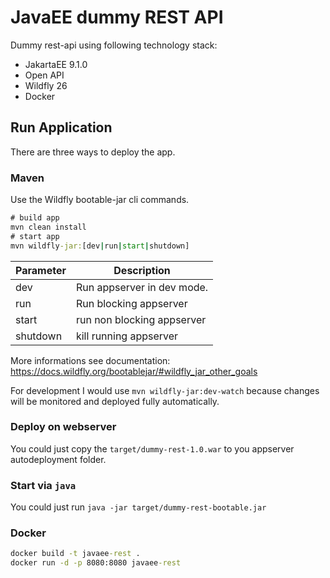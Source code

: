 # JavaEE dummy REST API

Dummy rest-api using following technology stack:

- JakartaEE 9.1.0
- Open API
- Wildfly 26
- Docker

## Run Application 

There are three ways to deploy the app.

### Maven 

Use the Wildfly bootable-jar cli commands.

```cmd
# build app
mvn clean install
# start app
mvn wildfly-jar:[dev|run|start|shutdown]
```

| Parameter | Description                | 
| --------- | -------------------------- |
| dev       | Run appserver in dev mode. |
| run       | Run blocking appserver     |
| start     | run non blocking appserver | 
| shutdown  | kill running appserver     |

More informations see documentation: https://docs.wildfly.org/bootablejar/#wildfly_jar_other_goals

For development I would use `mvn wildfly-jar:dev-watch` because changes will be monitored and deployed fully automatically.

### Deploy on webserver

You could just copy the `target/dummy-rest-1.0.war` to you appserver autodeployment folder.

### Start via `java`

You could just run `java -jar target/dummy-rest-bootable.jar`

### Docker

```cmd
docker build -t javaee-rest .
docker run -d -p 8080:8080 javaee-rest
```
